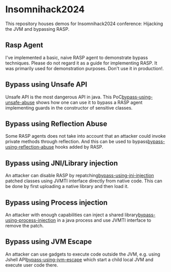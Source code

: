 # Insomnihack2024

This repository houses demos for Insomnihack2024 conference: Hijacking the JVM and bypassing RASP.  

## Rasp Agent
I've implemented a basic, naive RASP agent to demonstrate bypass techniques. 
Please do not regard it as a guide for implementing RASP. It was primarily used for demonstration purposes. 
Don't use it in production!.

## Bypass using Unsafe API 

Unsafe API is the most dangerous API in java. 
This PoC[bypass-using-unsafe-abuse](bypass-using-unsafe-abuse) shows how one can use it to bypass a RASP agent implementing guards in the constructor of sensitive classes.

## Bypass using Reflection Abuse

Some RASP agents does not take into account that an attacker could invoke private methods through reflection. And this can be used 
to bypass[bypass-using-reflection-abuse](bypass-using-reflection-abuse) hooks added by RASP. 

## Bypass using JNI/Library injection

An attacker can disable RASP by repatching[bypass-using-jni-injection](bypass-using-jni-injection) patched classes using JVMTI interface directly from native code. This can be done 
by first uploading a native library and then load it. 

## Bypass using Process injection

An attacker with enough capabilities can inject a shared library[bypass-using-process-injection](bypass-using-process-injection) in a java process and use JVMTI interface to remove the patch.

## Bypass using JVM Escape

An attacker can use gadgets to execute code outside the JVM, e.g. using Jshell API[bypass-using-jvm-escape](bypass-using-jvm-escape) which start a child local JVM and execute user code there. 



